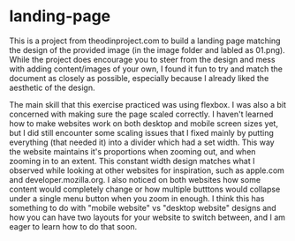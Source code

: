 # landing-page
This is a project from theodinproject.com to build a landing page matching the design of the 
provided image (in the image folder and labled as 01.png). While the project does encourage 
you to steer from the design and mess with adding content/images of your own, I found it fun
to try and match the document as closely as possible, especially because I already liked the 
aesthetic of the design.

The main skill that this exercise practiced was using flexbox. I was also a bit concerned with 
making sure the page scaled correctly. I haven't learned how to make websites work on both 
desktop and mobile screen sizes yet, but I did still encounter some scaling issues that I 
fixed mainly by putting everything (that needed it) into a divider which had a set width. This
way the website maintains it's proportions when zooming out, and when zooming in to an extent.
This constant width design matches what I observed while looking at other websites for 
inspiration, such as apple.com and developer.mozilla.org. I also noticed on both websites how 
some content would completely change or how multiple butttons would collapse under a single 
menu button when you zoom in enough. I think this has something to do with "mobile website" vs "desktop website" designs and how you can have two layouts for your website to switch between, 
and I am eager to learn how to do that soon.
